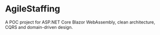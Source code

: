 # AgileStaffing
A POC project for ASP.NET Core Blazor WebAssembly, clean architecture, CQRS and domain-driven design.
